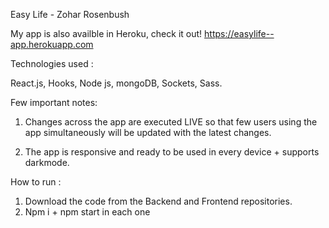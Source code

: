 Easy Life - Zohar Rosenbush

My app is also availble in Heroku, check it out! https://easylife--app.herokuapp.com

Technologies used : 

React.js, Hooks, Node js, mongoDB, Sockets, Sass.

Few important notes: 

1. Changes across the app are executed LIVE so that few users using the app simultaneously will be updated with the latest changes.

2. The app is responsive and ready to be used in every device + supports darkmode. 

How to run : 

1. Download the code from the Backend and Frontend repositories.
2. Npm i +  npm start in each one

